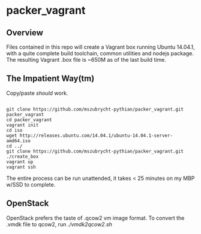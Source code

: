 packer_vagrant
==============

Overview
--------

Files contained in this repo will create a Vagrant box running Ubuntu 14.04.1, with a quite complete build toolchain, common utilities and nodejs package.  The resulting Vagrant .box file is ~650M as of the last build time. 


The Impatient Way(tm)
---------------------
Copy/paste _should_ work.

```{bash}

git clone https://github.com/mszubrycht-pythian/packer_vagrant.git packer_vagrant
cd packer_vagrant
vagrant init 
cd iso
wget http://releases.ubuntu.com/14.04.1/ubuntu-14.04.1-server-amd64.iso
cd ../
git clone https://github.com/mszubrycht-pythian/packer_vagrant.git
./create_box
vagrant up 
vagrant ssh

```

The entire process can be run unattended, it takes < 25 minutes on my MBP w/SSD to complete.


OpenStack
---------

OpenStack prefers the taste of .qcow2 vm image format.  To convert the .vmdk file to qcow2, run *./vmdk2qcow2.sh*
